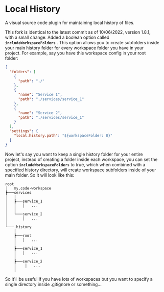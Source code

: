 # Local History

A visual source code plugin for maintaining local history of files.

This fork is identical to the latest commit as of 10/06/2022, version 1.8.1, with a small change:
Added a boolean option called **`includeWorkspaceFolders`** . This option allows you to create subfolders inside your main history folder for every workspace folder you have in your project.
For example, say you have this workspace config in your root folder:

```json
{
  "folders": [
    {
      "path": "./"
    },
    {
      "name": "Service 1",
      "path": "./services/service_1"
    },
    {
      "name": "Service 2",
      "path": "./services/service_1"
    }
  ],
  "settings": {
    "local.history.path": "${workspaceFolder: 0}"
  }
}
```

Now let's say you want to keep a single history folder for your entire project, instead of creating a folder inside each workspace, you can set the option **`includeWorkspaceFolders`** to true, which when combined with a specified history directory, will create workspace subfolders inside of your main folder. So it will look like this:

```folder
root
│   my.code-workspace    
┣───services
│   │
│   ┣───service_1
│   │   │   ...
│   │
│   └───service_2
│       │   ...
│   
└───.history
    │   
    ┣───root
    │   │   ...
    │
    ┣───service_1
    │   │   ...
    │
    ┣───service_2
    │    │   ...
    │
```

So it'll be useful if you have lots of workspaces but you want to specify a single directory inside .gitignore or something...